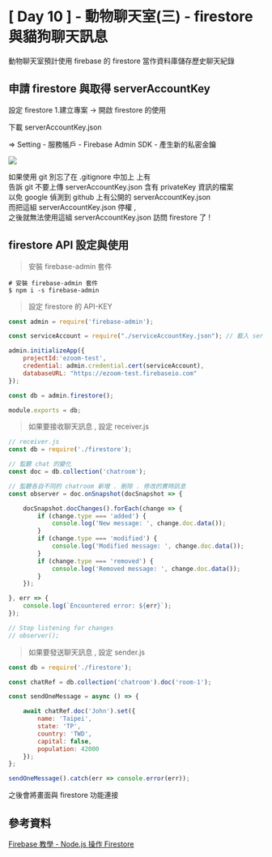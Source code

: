 # [ Day 10 ] -  動物聊天室(三) - firestore 與貓狗聊天訊息 

動物聊天室預計使用 firebase 的 firestore 當作資料庫儲存歷史聊天紀錄

## 申請 firestore 與取得 serverAccountKey

設定 firestore 
1.建立專案 -> 開啟 firestore 的使用

下載 serverAccountKey.json 

=> Setting - 服務帳戶 - Firebase Admin SDK - 產生新的私密金鑰

![](https://i.imgur.com/OjsROLX.png)

如果使用 git 別忘了在 .gitignore 中加上 上有    
告訴 git 不要上傳 serverAccountKey.json 含有 privateKey 資訊的檔案    
以免 google 偵測到 github 上有公開的 serverAccountKey.json   
而把這組 serverAccountKey.json 停權 ,  
之後就無法使用這組  serverAccountKey.json 訪問 firestore 了 !

## firestore API 設定與使用

> 安裝 firebase-admin 套件
```shell script
# 安裝 firebase-admin 套件
$ npm i -s firebase-admin
```

> 設定 firestore 的 API-KEY

```javascript
const admin = require('firebase-admin');

const serviceAccount = require("./serviceAccountKey.json"); // 載入 serviceAccountKey.json

admin.initializeApp({
    projectId:'ezoom-test',
    credential: admin.credential.cert(serviceAccount),
    databaseURL: "https://ezoom-test.firebaseio.com"
});

const db = admin.firestore();

module.exports = db;
```

> 如果要接收聊天訊息 , 設定 receiver.js 

```javascript
// receiver.js 
const db = require('./firestore');

// 監聽 chat 的變化
const doc = db.collection('chatroom');

// 監聽各自不同的 chatroom 新增 . 刪除 . 修改的實時訊息
const observer = doc.onSnapshot(docSnapshot => {

    docSnapshot.docChanges().forEach(change => {
        if (change.type === 'added') {
            console.log('New message: ', change.doc.data());
        }
        if (change.type === 'modified') {
            console.log('Modified message: ', change.doc.data());
        }
        if (change.type === 'removed') {
            console.log('Removed message: ', change.doc.data());
        }
    });

}, err => {
    console.log(`Encountered error: ${err}`);
});

// Stop listening for changes
// observer();
```


> 如果要發送聊天訊息 , 設定 sender.js 

```javascript
const db = require('./firestore');

const chatRef = db.collection('chatroom').doc('room-1');

const sendOneMessage = async () => {

    await chatRef.doc('John').set({
        name: 'Taipei',
        state: 'TP',
        country: 'TWD',
        capital: false,
        population: 42000
    });
};

sendOneMessage().catch(err => console.error(err));
```

之後會將畫面與 firestore 功能連接


## 參考資料

[Firebase 教學 - Node.js 操作 Firestore](https://www.oxxostudio.tw/articles/201907/firebase-nodejs-firestore.html)